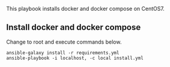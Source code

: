 This playbook installs docker and docker compose on CentOS7.

## Install docker and docker compose 

Change to root and execute commands below.

```
ansible-galaxy install -r requirements.yml
ansible-playbook -i localhost, -c local install.yml
```


